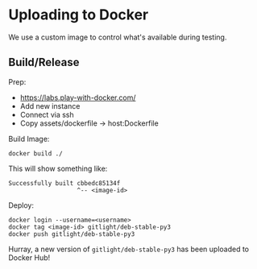 Uploading to Docker
===================

We use a custom image to control what's available during testing.

Build/Release
-------------

Prep:

-   https://labs.play-with-docker.com/
-   Add new instance
-   Connect via ssh
-   Copy assets/dockerfile -> host:Dockerfile

Build Image:

    docker build ./

This will show something like:

    Successfully built cbbedc85134f
                       ^-- <image-id>


Deploy:

    docker login --username=<username>
    docker tag <image-id> gitlight/deb-stable-py3
    docker push gitlight/deb-stable-py3

Hurray, a new version of ``gitlight/deb-stable-py3`` has
been uploaded to Docker Hub!

